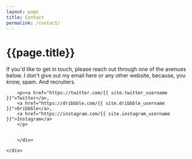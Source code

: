 ```yaml
---
layout: page
title: Contact
permalink: /contact/
---
```

<div class="contact">
  <div class="page-content">
    <div class="wrapper">
    <div class="page-heading">
      <h1>{{page.title}}</h1>
      </div>  
        <div class="half">
        <p>If you'd like to get in touch, please reach out through one of the avenues below. I don't give out my email here or any other website, because, you know, spam. And recruiters.</p>

        <p><a href="https://twitter.com/{{ site.twitter_username }}">Twitter</a>,
        <a href="https://dribbble.com/{{ site.dribbble_username }}">Dribbble</a>,
        <a href="https://instagram.com/{{ site.instagram_username }}">Instagram</a>
        </p>


        </div>

    </div>
  </div>
</div>
